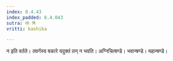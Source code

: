 ```yaml
---
index: 8.4.43
index_padded: 8.4.043
sutra: तोः षि
vritti: kashika

---
```

न इति वर्तते। तवर्गस्य षकारे यदुक्तं तन् न भवति। अग्निचित्षण्डे। भवान्षण्डे। महान्षण्डे।